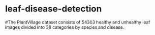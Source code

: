 # leaf-disease-detection
#The PlantVillage dataset consists of 54303 healthy and unhealthy leaf images divided into 38 categories by species and disease.
